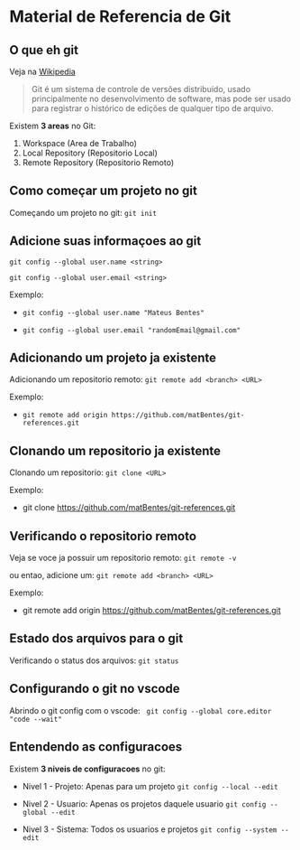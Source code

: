# Material de Referencia de Git

## O que eh git

Veja na [Wikipedia](https://pt.wikipedia.org/wiki/Git)

> Git é um sistema de controle de versões distribuído, usado principalmente no desenvolvimento de software, mas pode ser usado para registrar o histórico de edições de qualquer tipo de arquivo.

Existem **3 areas** no Git:

1. Workspace (Area de Trabalho)
2. Local Repository (Repositorio Local)
3. Remote Repository (Repositorio Remoto)

## Como começar um projeto no git

Começando um projeto no git: `git init`

## Adicione suas informaçoes ao git

`git config --global user.name <string>`

`git config --global user.email <string>`

Exemplo:

- `git config --global user.name "Mateus Bentes"`

- `git config --global user.email "randomEmail@gmail.com"`

## Adicionando um projeto ja existente

Adicionando um repositorio remoto: `git remote add <branch> <URL>`

Exemplo:

- `git remote add origin https://github.com/matBentes/git-references.git`

## Clonando um repositorio ja existente

Clonando um repositorio: `git clone <URL>`

Exemplo:

- git clone https://github.com/matBentes/git-references.git

## Verificando o repositorio remoto

Veja se voce ja possuir um repositorio remoto: `git remote -v`

ou entao, adicione um:
`git remote add <branch> <URL>`

Exemplo:

- git remote add origin https://github.com/matBentes/git-references.git

## Estado dos arquivos para o git

Verificando o status dos arquivos: `git status`

## Configurando o git no vscode

Abrindo o git config com o vscode: ` git config --global core.editor "code --wait"`

## Entendendo as configuracoes

Existem **3 niveis de configuracoes** no git:

- Nivel 1 - Projeto: Apenas para um projeto `git config --local --edit`

- Nivel 2 - Usuario: Apenas os projetos daquele usuario `git config --global --edit`

- Nivel 3 - Sistema: Todos os usuarios e projetos
  `git config --system --edit`
